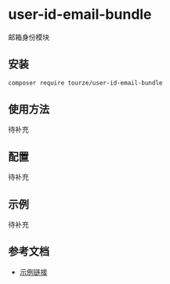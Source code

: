 # user-id-email-bundle

邮箱身份模块

## 安装

```bash
composer require tourze/user-id-email-bundle
```

## 使用方法

待补充

## 配置

待补充

## 示例

待补充

## 参考文档

- [示例链接](https://example.com)
